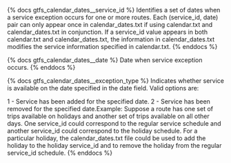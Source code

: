 
{% docs gtfs_calendar_dates__service_id %}
Identifies a set of dates when a service exception occurs for one or more routes. Each (service_id, date) pair can only appear once in calendar_dates.txt if using calendar.txt and calendar_dates.txt in conjunction. If a service_id value appears in both calendar.txt and calendar_dates.txt, the information in calendar_dates.txt modifies the service information specified in calendar.txt.
{% enddocs %}

{% docs gtfs_calendar_dates__date %}
Date when service exception occurs.
{% enddocs %}

{% docs gtfs_calendar_dates__exception_type %}
Indicates whether service is available on the date specified in the date field. Valid options are:

 1 - Service has been added for the specified date.
2 - Service has been removed for the specified date.Example: Suppose a route has one set of trips available on holidays and another set of trips available on all other days. One service_id could correspond to the regular service schedule and another service_id could correspond to the holiday schedule. For a particular holiday, the calendar_dates.txt file could be used to add the holiday to the holiday service_id and to remove the holiday from the regular service_id schedule.
{% enddocs %}
